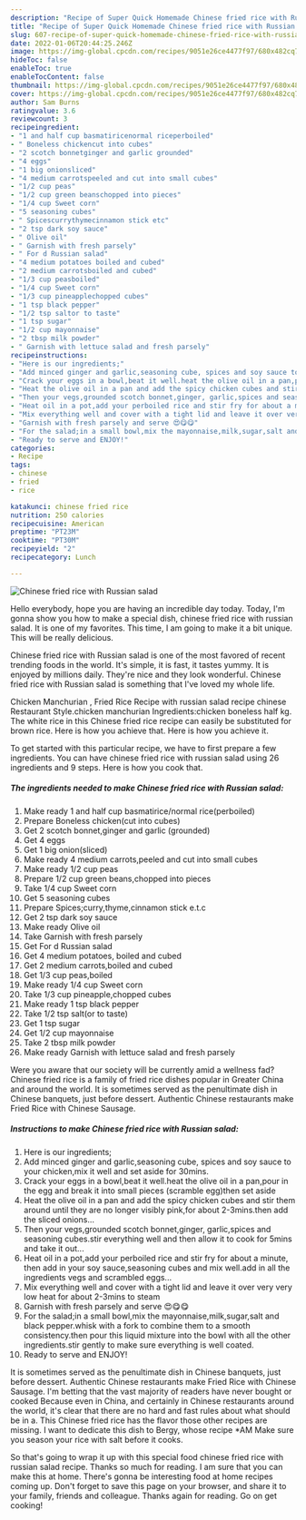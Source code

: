 ```yaml
---
description: "Recipe of Super Quick Homemade Chinese fried rice with Russian salad"
title: "Recipe of Super Quick Homemade Chinese fried rice with Russian salad"
slug: 607-recipe-of-super-quick-homemade-chinese-fried-rice-with-russian-salad
date: 2022-01-06T20:44:25.246Z
image: https://img-global.cpcdn.com/recipes/9051e26ce4477f97/680x482cq70/chinese-fried-rice-with-russian-salad-recipe-main-photo.jpg
hideToc: false
enableToc: true
enableTocContent: false
thumbnail: https://img-global.cpcdn.com/recipes/9051e26ce4477f97/680x482cq70/chinese-fried-rice-with-russian-salad-recipe-main-photo.jpg
cover: https://img-global.cpcdn.com/recipes/9051e26ce4477f97/680x482cq70/chinese-fried-rice-with-russian-salad-recipe-main-photo.jpg
author: Sam Burns
ratingvalue: 3.6
reviewcount: 3
recipeingredient:
- "1 and half cup basmatiricenormal riceperboiled"
- " Boneless chickencut into cubes"
- "2 scotch bonnetginger and garlic grounded"
- "4 eggs"
- "1 big onionsliced"
- "4 medium carrotspeeled and cut into small cubes"
- "1/2 cup peas"
- "1/2 cup green beanschopped into pieces"
- "1/4 cup Sweet corn"
- "5 seasoning cubes"
- " Spicescurrythymecinnamon stick etc"
- "2 tsp dark soy sauce"
- " Olive oil"
- " Garnish with fresh parsely"
- " For d Russian salad"
- "4 medium potatoes boiled and cubed"
- "2 medium carrotsboiled and cubed"
- "1/3 cup peasboiled"
- "1/4 cup Sweet corn"
- "1/3 cup pineapplechopped cubes"
- "1 tsp black pepper"
- "1/2 tsp saltor to taste"
- "1 tsp sugar"
- "1/2 cup mayonnaise"
- "2 tbsp milk powder"
- " Garnish with lettuce salad and fresh parsely"
recipeinstructions:
- "Here is our ingredients;"
- "Add minced ginger and garlic,seasoning cube, spices and soy sauce to your chicken,mix it well and set aside for 30mins."
- "Crack your eggs in a bowl,beat it well.heat the olive oil in a pan,pour in the egg and break it into small pieces (scramble egg)then set aside"
- "Heat the olive oil in a pan and add the spicy chicken cubes and stir them around until they are no longer visibly pink,for about 2-3mins.then add the sliced onions..."
- "Then your vegs,grounded scotch bonnet,ginger, garlic,spices and seasoning cubes.stir everything well and then allow it to cook for 5mins and take it out..."
- "Heat oil in a pot,add your perboiled rice and stir fry for about a minute, then add in your soy sauce,seasoning cubes and mix well.add in all the ingredients vegs and scrambled eggs..."
- "Mix everything well and cover with a tight lid and leave it over very very low heat for about 2-3mins to steam"
- "Garnish with fresh parsely and serve 😍😋😋"
- "For the salad;in a small bowl,mix the mayonnaise,milk,sugar,salt and black pepper.whisk with a fork to combine them to a smooth consistency.then pour this liquid mixture into the bowl with all the other ingredients.stir gently to make sure everything is well coated."
- "Ready to serve and ENJOY!"
categories:
- Recipe
tags:
- chinese
- fried
- rice

katakunci: chinese fried rice 
nutrition: 250 calories
recipecuisine: American
preptime: "PT23M"
cooktime: "PT30M"
recipeyield: "2"
recipecategory: Lunch

---
```



![Chinese fried rice with Russian salad](https://img-global.cpcdn.com/recipes/9051e26ce4477f97/680x482cq70/chinese-fried-rice-with-russian-salad-recipe-main-photo.jpg)

Hello everybody, hope you are having an incredible day today. Today, I'm gonna show you how to make a special dish, chinese fried rice with russian salad. It is one of my favorites. This time, I am going to make it a bit unique. This will be really delicious.

Chinese fried rice with Russian salad is one of the most favored of recent trending foods in the world. It's simple, it is fast, it tastes yummy. It is enjoyed by millions daily. They're nice and they look wonderful. Chinese fried rice with Russian salad is something that I've loved my whole life.

Chicken Manchurian , Fried Rice Recipe with russian salad recipe chinese Restaurant Style.chicken manchurian Ingredients:chicken boneless half kg. The white rice in this Chinese fried rice recipe can easily be substituted for brown rice. Here is how you achieve that. Here is how you achieve it.


To get started with this particular recipe, we have to first prepare a few ingredients. You can have chinese fried rice with russian salad using 26 ingredients and 9 steps. Here is how you cook that.

<!--inarticleads1-->

##### The ingredients needed to make Chinese fried rice with Russian salad:

1. Make ready 1 and half cup basmatirice/normal rice(perboiled)
1. Prepare  Boneless chicken(cut into cubes)
1. Get 2 scotch bonnet,ginger and garlic (grounded)
1. Get 4 eggs
1. Get 1 big onion(sliced)
1. Make ready 4 medium carrots,peeled and cut into small cubes
1. Make ready 1/2 cup peas
1. Prepare 1/2 cup green beans,chopped into pieces
1. Take 1/4 cup Sweet corn
1. Get 5 seasoning cubes
1. Prepare  Spices;curry,thyme,cinnamon stick e.t.c
1. Get 2 tsp dark soy sauce
1. Make ready  Olive oil
1. Take  Garnish with fresh parsely
1. Get  For d Russian salad
1. Get 4 medium potatoes, boiled and cubed
1. Get 2 medium carrots,boiled and cubed
1. Get 1/3 cup peas,boiled
1. Make ready 1/4 cup Sweet corn
1. Take 1/3 cup pineapple,chopped cubes
1. Make ready 1 tsp black pepper
1. Take 1/2 tsp salt(or to taste)
1. Get 1 tsp sugar
1. Get 1/2 cup mayonnaise
1. Take 2 tbsp milk powder
1. Make ready  Garnish with lettuce salad and fresh parsely


Were you aware that our society will be currently amid a wellness fad? Chinese fried rice is a family of fried rice dishes popular in Greater China and around the world. It is sometimes served as the penultimate dish in Chinese banquets, just before dessert. Authentic Chinese restaurants make Fried Rice with Chinese Sausage. 

<!--inarticleads2-->

##### Instructions to make Chinese fried rice with Russian salad:

1. Here is our ingredients;
1. Add minced ginger and garlic,seasoning cube, spices and soy sauce to your chicken,mix it well and set aside for 30mins.
1. Crack your eggs in a bowl,beat it well.heat the olive oil in a pan,pour in the egg and break it into small pieces (scramble egg)then set aside
1. Heat the olive oil in a pan and add the spicy chicken cubes and stir them around until they are no longer visibly pink,for about 2-3mins.then add the sliced onions...
1. Then your vegs,grounded scotch bonnet,ginger, garlic,spices and seasoning cubes.stir everything well and then allow it to cook for 5mins and take it out...
1. Heat oil in a pot,add your perboiled rice and stir fry for about a minute, then add in your soy sauce,seasoning cubes and mix well.add in all the ingredients vegs and scrambled eggs...
1. Mix everything well and cover with a tight lid and leave it over very very low heat for about 2-3mins to steam
1. Garnish with fresh parsely and serve 😍😋😋
1. For the salad;in a small bowl,mix the mayonnaise,milk,sugar,salt and black pepper.whisk with a fork to combine them to a smooth consistency.then pour this liquid mixture into the bowl with all the other ingredients.stir gently to make sure everything is well coated.
1. Ready to serve and ENJOY!

It is sometimes served as the penultimate dish in Chinese banquets, just before dessert. Authentic Chinese restaurants make Fried Rice with Chinese Sausage. I&#39;m betting that the vast majority of readers have never bought or cooked Because even in China, and certainly in Chinese restaurants around the world, it&#39;s clear that there are no hard and fast rules about what should be in a. This Chinese fried rice has the flavor those other recipes are missing. I want to dedicate this dish to Bergy, whose recipe *AM Make sure you season your rice with salt before it cooks. 

So that's going to wrap it up with this special food chinese fried rice with russian salad recipe. Thanks so much for reading. I am sure that you can make this at home. There's gonna be interesting food at home recipes coming up. Don't forget to save this page on your browser, and share it to your family, friends and colleague. Thanks again for reading. Go on get cooking!
